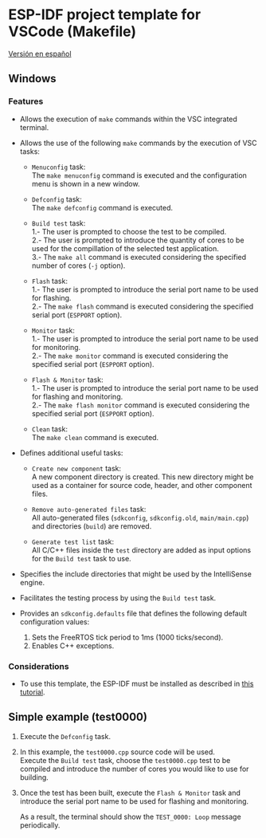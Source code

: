 <!-- TODO -->
<!-- TODO DOCUMENT THREAD SELECTION -->

# **ESP-IDF project template for VSCode (Makefile)**

[Versión en español](https://github.com/mr-verdant-13/esp-idf-vscode-makefile-template/blob/v1.0.0/LEAME.md)

## **Windows**

### **Features**

- Allows the execution of `make` commands within the VSC integrated terminal.

- Allows the use of the following `make` commands by the execution of VSC tasks:

    - `Menuconfig` task:\
        The `make menuconfig` command is executed and the configuration menu is shown in a new window.

    - `Defconfig` task:\
        The `make defconfig` command is executed.

    - `Build test` task:\
        1.- The user is prompted to choose the test to be compiled.\
        2.- The user is prompted to introduce the quantity of cores to be used for the compillation of the selected test application.\
        3.- The `make all` command is executed considering the specified number of cores (`-j` option).
    
    - `Flash` task:\
        1.- The user is prompted to introduce the serial port name to be used for flashing.\
        2.- The `make flash` command is executed considering the specified serial port (`ESPPORT` option).

    - `Monitor` task:\
        1.- The user is prompted to introduce the serial port name to be used for monitoring.\
        2.- The `make monitor` command is executed considering the specified serial port (`ESPPORT` option).

    - `Flash & Monitor` task:\
        1.- The user is prompted to introduce the serial port name to be used for flashing and monitoring.\
        2.- The `make flash monitor` command is executed considering the specified serial port (`ESPPORT` option).

    - `Clean` task:\
        The `make clean` command is executed.

- Defines additional useful tasks:

    - `Create new component` task:\
        A new component directory is created. This new directory might be used as a container for source code, header, and other component files.

    - `Remove auto-generated files` task:\
        All auto-generated files (`sdkconfig`, `sdkconfig.old`, `main/main.cpp`) and directories (`build`) are removed.

    - `Generate test list` task:\
        All C/C++ files inside the `test` directory are added as input options for the `Build test` task to use.

- Specifies the include directories that might be used by the IntelliSense engine.

- Facilitates the testing process by using the `Build test` task.

- Provides an `sdkconfig.defaults` file that defines the following default configuration values:
    1. Sets the FreeRTOS tick period to 1ms (1000 ticks/second).
    2. Enables C++ exceptions.

### **Considerations**

- To use this template, the ESP-IDF must be installed as described in [this tutorial](https://github.com/mr-verdant-13/esp-idf-instructions/blob/master/README.md).

## **Simple example (test0000)**

1. Execute the `Defconfig` task.

2. In this example, the `test0000.cpp` source code will be used.\
   Execute the `Build test` task, choose the `test0000.cpp` test to be compiled and introduce the number of cores you would like to use for building.

3. Once the test has been built, execute the `Flash & Monitor` task and introduce the serial port name to be used for flashing and monitoring.

    As a result, the terminal should show the `TEST_0000: Loop` message periodically.
